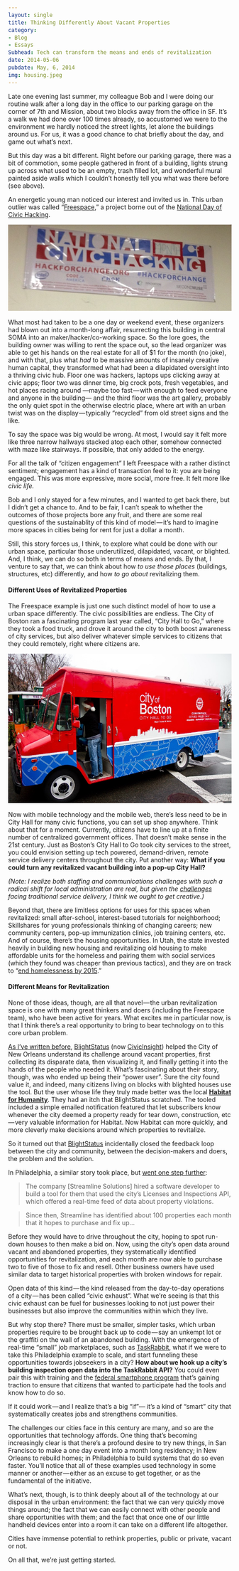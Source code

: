 ```yaml
---
layout: single
title: Thinking Differently About Vacant Properties
category: 
- Blog
- Essays
Subhead: Tech can transform the means and ends of revitalization
date: 2014-05-06
pubdate: May, 6, 2014
img: housing.jpeg
---
```

Late one evening last summer, my colleague Bob and I were doing our routine walk after a long day in the office to our parking garage on the corner of 7th and Mission, about two blocks away from the office in SF. It’s a walk we had done over 100 times already, so accustomed we were to the environment we hardly noticed the street lights, let alone the buildings around us. For us, it was a good chance to chat briefly about the day, and game out what’s next.

But this day was a bit different. Right before our parking garage, there was a bit of commotion, some people gathered in front of a building, lights strung up across what used to be an empty, trash filled lot, and wonderful mural painted aside walls which I couldn’t honestly tell you what was there before (see above).

An energetic young man noticed our interest and invited us in. This urban outlier was called “[Freespace](http://freespace.io/),” a project borne out of the [National Day of Civic Hacking](http://hackforchange.org/).

![](/img/1__29TuKUE0deRzn9UkjyijfA.jpeg)

What most had taken to be a one day or weekend event, these organizers had blown out into a month-long affair, resurrecting this building in central SOMA into an maker/hacker/co-working space. So the lore goes, the building owner was willing to rent the space out, so the lead organizer was able to get his hands on the real estate for all of $1 for the month (no joke), and with that, plus what _had_ to be massive amounts of insanely creative human capital, they transformed what had been a dilapidated oversight into a thriving civic hub. Floor one was hackers, laptops ups clicking away at civic apps; floor two was dinner time, big crock pots, fresh vegetables, and hot places racing around —maybe too fast — with enough to feed everyone and anyone in the building— and the third floor was the art gallery, probably the only quiet spot in the otherwise electric place, where art with an urban twist was on the display — typically “recycled” from old street signs and the like.

To say the space was big would be wrong. At most, I would say it felt more like three narrow hallways stacked atop each other, somehow connected with maze like stairways. If possible, that only added to the energy.

For all the talk of “citizen engagement” I left Freespace with a rather distinct sentiment; engagement has a kind of transaction feel to it: you are being engaged. This was more expressive, more social, more free. It felt more like _civic life._

Bob and I only stayed for a few minutes, and I wanted to get back there, but I didn’t get a chance to. And to be fair, I can’t speak to whether the outcomes of those projects bore any fruit, and there are some real questions of the sustainablity of this kind of model — it’s hard to imagine more spaces in cities being for rent for just a dollar a month.

Still, this story forces us, I think, to explore what could be done with our urban space, particular those underutilized, dilapidated, vacant, or blighted. And, I think, we can do so both in terms of means and ends. By that, I venture to say that, we can think about how _to use those places_ (buildings, structures, etc) differently, and how _to go about_ revitalizing them.

#### **Different Uses of Revitalized Properties**

The Freespace example is just one such distinct model of how to use a urban space differently. The civic possibilities are endless. The City of Boston ran a fascinating program last year called, “City Hall to Go,” where they took a food truck, and drove it around the city to both boost awareness of city services, but also deliver whatever simple services to citizens that they could remotely, right where citizens are.

![](/img/1__yOCBYsY9Gjtr7jP3EfptGA.jpeg)

Now with mobile technology and the mobile web, there’s less need to be in City Hall for many civic functions, you can set up shop anywhere. Think about that for a moment. Currently, citizens have to line up at a finite number of centralized government offices. That doesn’t make sense in the 21st century. Just as Boston’s City Hall to Go took city services to the street, you could envision setting up tech powered, demand-driven, remote service delivery centers throughout the city. Put another way: **What if you could turn any revitalized vacant building into a pop-up City Hall?**

_(Note: I realize both staffing and communications challenges with such a radical shift for local administration are real, but given the_ [_challenges_](https://medium.com/san-francisco-ca/47434acb50a8) _facing traditional service delivery, I think we ought to get creative.)_

Beyond that, there are limitless options for uses for this spaces when revitalized: small after-school, interest-based tutorials for neighborhood; Skillshares for young professionals thinking of changing careers; new community centers, pop-up immunization clinics, job training centers, etc. And of course, there’s the housing opportunities. In Utah, the state invested heavily in building new housing and revitalizing old housing to make affordable units for the homeless and pairing them with social services (which they found was cheaper than previous tactics), and they are on track to “[end homelessness by 2015](http://www.nationofchange.org/utah-ending-homelessness-giving-people-homes-1390056183).”

#### Different Means for Revitalization

None of those ideas, though, are all that novel — the urban revitalization space is one with many great thinkers and doers (including the Freespace team), who have been active for years. What excites me in particular now, is that I think there’s a real opportunity to bring to bear technology on to this core urban problem.

[As I’ve written before](https://medium.com/lessons-to-work-by/ef2b3987ff81), [BlightStatus](http://blightstatus.nola.gov/) (now [CivicInsight](http://civicinsight.com/)) helped the City of New Orleans understand its challenge around vacant properties, first collecting its disparate data, then visualizing it, and finally getting it into the hands of the people who needed it. What’s fascinating about their story, though, was who ended up being their “power user”. Sure the city found value it, and indeed, many citizens living on blocks with blighted houses use the tool. But the user whose life they truly made better was the local [**Habitat for Humanity**](http://www.habitat.org/). They had an itch that BlightStatus scratched. The tooled included a simple emailed notification featured that let subscribers know whenever the city deemed a property ready for tear down, construction, etc — very valuable information for Habitat. Now Habitat can more quickly, and more cleverly make decisions around which properties to revitalize.

So it turned out that [BlightStatus](http://blightstatus.nola.gov/) incidentally closed the feedback loop between the city and community, between the decision-makers and doers, the problem and the solution.

In Philadelphia, a similar story took place, but [went one step further](http://technical.ly/philly/2014/04/28/streamline-solutions-open-data-danny-phagoo/):

> The company \[Streamline Solutions\] hired a software developer to build a tool for them that used the city’s Licenses and Inspections API, which offered a real-time feed of data about property violations.

> Since then, Streamline has identified about 100 properties each month that it hopes to purchase and fix up…

Before they would have to drive throughout the city, hoping to spot run-down houses to then make a bid on. Now, using the city’s open data around vacant and abandoned properties, they systematically identified opportunities for revitalization, and each month are now able to purchase two to five of those to fix and resell. Other business owners have used similar data to target historical properties with broken windows for repair.

Open data of this kind — the kind released from the day-to-day operations of a city — has been called “civic exhaust”. What we’re seeing is that this civic exhaust can be fuel for businesses looking to not just power their businesses but also improve the communities within which they live.

But why stop there? There must be smaller, simpler tasks, which urban properties require to be brought back up to code — say an unkempt lot or the graffiti on the wall of an abandoned building. With the emergence of real-time “small” job marketplaces, such as [TaskRabbit](http://taskrabbit.com/), what if we were to take this Philadelphia example to scale, and start funneling these opportunities towards jobseekers in a city? **How about we hook up a city’s building inspection open data into the TaskRabbit API?** You could even pair this with training and the [federal smartphone program](http://www.fcc.gov/lifeline) that’s gaining traction to ensure that citizens that wanted to participate had the tools and know how to do so.

If it could work — and I realize that’s a big “if”— it’s a kind of “smart” city that systematically creates jobs and strengthens communities.

The challenges our cities face in this century are many, and so are the opportunities that technology affords. One thing that’s becoming increasingly clear is that there’s a profound desire to try new things, in San Francisco to make a one day event into a month long residency; in New Orleans to rebuild homes; in Philadelphia to build systems that do so even faster. You’ll notice that all of these examples used technology in some manner or another — either as an excuse to get together, or as the fundamental of the initiative.

What’s next, though, is to think deeply about all of the technology at our disposal in the urban environment: the fact that we can very quickly move things around; the fact that we can easily connect with other people and share opportunities with them; and the fact that once one of our little handheld devices enter into a room it can take on a different life altogether.

Cities have immense potential to rethink properties, public or private, vacant or not.

On all that, we’re just getting started.